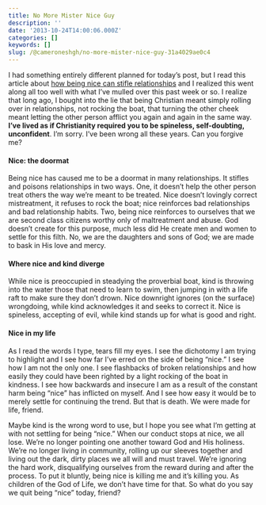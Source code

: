 ```yaml
---
title: No More Mister Nice Guy
description: ''
date: '2013-10-24T14:00:06.000Z'
categories: []
keywords: []
slug: /@cameroneshgh/no-more-mister-nice-guy-31a4029ae0c4
---
```


I had something entirely different planned for today’s post, but I read this article about [how being nice can stifle relationships](http://storylineblog.com/2013/10/23/why-i-quit-being-nice/) and I realized this went along all too well with what I’ve mulled over this past week or so. I realize that long ago, I bought into the lie that being Christian meant simply rolling over in relationships, not rocking the boat, that turning the other cheek meant letting the other person afflict you again and again in the same way. **I’ve lived as if Christianity required you to be spineless, self-doubting, unconfident**. I’m sorry. I’ve been wrong all these years. Can you forgive me?

#### Nice: the doormat

Being nice has caused me to be a doormat in many relationships. It stifles and poisons relationships in two ways. One, it doesn’t help the other person treat others the way we’re meant to be treated. Nice doesn’t lovingly correct mistreatment, it refuses to rock the boat; nice reinforces bad relationships and bad relationship habits. Two, being nice reinforces to ourselves that we are second class citizens worthy only of maltreatment and abuse. God doesn’t create for this purpose, much less did He create men and women to settle for this filth. No, we are the daughters and sons of God; we are made to bask in His love and mercy.

#### Where nice and kind diverge

While nice is preoccupied in steadying the proverbial boat, kind is throwing into the water those that need to learn to swim, then jumping in with a life raft to make sure they don’t drown. Nice downright ignores (on the surface) wrongdoing, while kind acknowledges it and seeks to correct it. Nice is spineless, accepting of evil, while kind stands up for what is good and right.

#### Nice in my life

As I read the words I type, tears fill my eyes. I see the dichotomy I am trying to highlight and I see how far I’ve erred on the side of being “nice.” I see how I am not the only one. I see flashbacks of broken relationships and how easily they could have been righted by a light rocking of the boat in kindness. I see how backwards and insecure I am as a result of the constant harm being “nice” has inflicted on myself. And I see how easy it would be to merely settle for continuing the trend. But that is death. We were made for life, friend.

Maybe kind is the wrong word to use, but I hope you see what I’m getting at with not settling for being “nice.” When our conduct stops at nice, we all lose. We’re no longer pointing one another toward God and His holiness. We’re no longer living in community, rolling up our sleeves together and living out the dark, dirty places we all will and must travel. We’re ignoring the hard work, disqualifying ourselves from the reward during and after the process. To put it bluntly, being nice is killing me and it’s killing you. As children of the God of Life, we don’t have time for that. So what do you say we quit being “nice” today, friend?